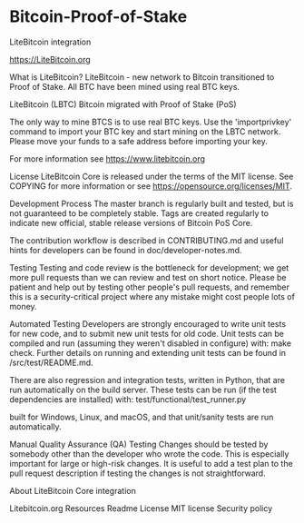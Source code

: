 # Bitcoin-Proof-of-Stake
LiteBitcoin integration

https://LiteBitcoin.org

What is LiteBitcoin?
LiteBitcoin - new network to Bitcoin transitioned to Proof of Stake. All BTC have been mined using real BTC keys.

LiteBitcoin (LBTC) Bitcoin migrated with Proof of Stake (PoS)

The only way to mine BTCS is to use real BTC keys. Use the 'importprivkey' command to import your BTC key and start mining on the LBTC network. Please move your funds to a safe address before importing your key.

For more information see https://www.litebitcoin.org

License
LiteBitcoin Core is released under the terms of the MIT license. See COPYING for more information or see https://opensource.org/licenses/MIT.

Development Process
The master branch is regularly built and tested, but is not guaranteed to be completely stable. Tags are created regularly to indicate new official, stable release versions of Bitcoin PoS Core.

The contribution workflow is described in CONTRIBUTING.md and useful hints for developers can be found in doc/developer-notes.md.

Testing
Testing and code review is the bottleneck for development; we get more pull requests than we can review and test on short notice. Please be patient and help out by testing other people's pull requests, and remember this is a security-critical project where any mistake might cost people lots of money.

Automated Testing
Developers are strongly encouraged to write unit tests for new code, and to submit new unit tests for old code. Unit tests can be compiled and run (assuming they weren't disabled in configure) with: make check. Further details on running and extending unit tests can be found in /src/test/README.md.

There are also regression and integration tests, written in Python, that are run automatically on the build server. These tests can be run (if the test dependencies are installed) with: test/functional/test_runner.py

built for Windows, Linux, and macOS, and that unit/sanity tests are run automatically.

Manual Quality Assurance (QA) Testing
Changes should be tested by somebody other than the developer who wrote the code. This is especially important for large or high-risk changes. It is useful to add a test plan to the pull request description if testing the changes is not straightforward.

About
LiteBitcoin Core integration

Litebitcoin.org
Resources
 Readme
License
 MIT license
Security policy
